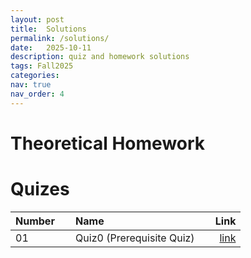 ```yaml
---
layout: post
title:  Solutions
permalink: /solutions/
date:   2025-10-11
description: quiz and homework solutions
tags: Fall2025
categories:
nav: true
nav_order: 4
---
```

# Theoretical Homework
<!--
| Number | &nbsp; &nbsp; Name                                                | Link                                           |
| :----  | :---------------------------------------------------------------  | ---------------------------------------------: |
| 01     | &nbsp; &nbsp; HW1 &nbsp; &nbsp;| <a href='/assets/Fall2024/HWs/Stoch_HW1_sol_Fall2024.pdf'>link</a> |
| 02     | &nbsp; &nbsp; HW2 &nbsp; &nbsp;| <a href='/assets/Fall2024/HWs/Stoch_HW2_sol_Fall2024.pdf'>link</a> |
| 03     | &nbsp; &nbsp; HW3 &nbsp; &nbsp;| <a href='/assets/Fall2024/HWs/Stoch_HW3_sol_Fall2024.pdf'>link</a> |
| 04     | &nbsp; &nbsp; HW4 &nbsp; &nbsp;| <a href='/assets/Fall2024/HWs/Stoch_HW4_sol_Fall2024.pdf'>link</a> |
| 05     | &nbsp; &nbsp; HW5 &nbsp; &nbsp;| <a href='/assets/Fall2024/HWs/Stoch_HW5_sol_Fall2024.pdf'>link</a> |
| 06     | &nbsp; &nbsp; HW6 &nbsp; &nbsp;| <a href='/assets/Fall2024/HWs/Stoch_HW6_sol_Fall2024.pdf'>link</a> |

# Exams

| Number | &nbsp; &nbsp; Name                                                | Link                                           |
| :----  | :---------------------------------------------------------------  | ---------------------------------------------: |
| 01     | &nbsp; &nbsp; Midterm &nbsp; &nbsp;| <a href='/assets/Fall2024/Stoch_midterm_solution_Fall2024.pdf'>link</a> |
| 02     | &nbsp; &nbsp; Final  &nbsp; &nbsp;| <a href='/assets/Fall2024/SP_Final_2024_Solution.pdf'>link</a> |

-->
# Quizes

| Number | &nbsp; &nbsp; Name                                                | Link                                           |
| :----  | :---------------------------------------------------------------  | ---------------------------------------------: |
| 01     | &nbsp; &nbsp; Quiz0 (Prerequisite Quiz) &nbsp; &nbsp;| <a href='/assets/Fall2025/Quiz/Stoch_Q0_Fall2025_Sol.pdf'>link</a> |
<!--
| 02     | &nbsp; &nbsp; Quiz1  &nbsp; &nbsp;| <a href='/assets/Fall2024/Quiz/Stoch_Q1_Fall2024_Sol.pdf'>link</a> |
| 03     | &nbsp; &nbsp; Quiz2  &nbsp; &nbsp;| <a href='/assets/Fall2024/Quiz/Stoch_Q2_Fall2024_Sol.pdf'>link</a> |
| 04     | &nbsp; &nbsp; Quiz3  &nbsp; &nbsp;| <a href='/assets/Fall2024/Quiz/Stoch_Q3_Fall2024_Sol.pdf'>link</a> |
| 05     | &nbsp; &nbsp; Quiz4  &nbsp; &nbsp;| <a href='/assets/Fall2024/Quiz/Stoch_Q4_Fall2024_Sol.pdf'>link</a> |
| 06     | &nbsp; &nbsp; Quiz5  &nbsp; &nbsp;| <a href='/assets/Fall2024/Quiz/Stoch_Q5_Fall2024_Sol.pdf'>link</a> |
| 07     | &nbsp; &nbsp; Quiz6  &nbsp; &nbsp;| <a href='/assets/Fall2024/Quiz/Stoch_Q6_Fall2024_Sol.pdf'>link</a> |
| 08     | &nbsp; &nbsp; Quiz7  &nbsp; &nbsp;| <a href='/assets/Fall2024/Quiz/Stoch_Q7_Fall2024_Sol.pdf'>link</a> |
| 09     | &nbsp; &nbsp; Quiz8  &nbsp; &nbsp;| <a href='/assets/Fall2024/Quiz/Stoch_Q8_Fall2024_Sol.pdf'>link</a> |
| 10     | &nbsp; &nbsp; Quiz9  &nbsp; &nbsp;| <a href='/assets/Fall2024/Quiz/Stoch_Q9_Fall2024_Sol.pdf'>link</a> |
| 11     | &nbsp; &nbsp; Quiz10  &nbsp; &nbsp;| <a href='/assets/Fall2024/Quiz/Stoch_Q10_Fall2024_Sol.pdf'>link</a> |
-->
